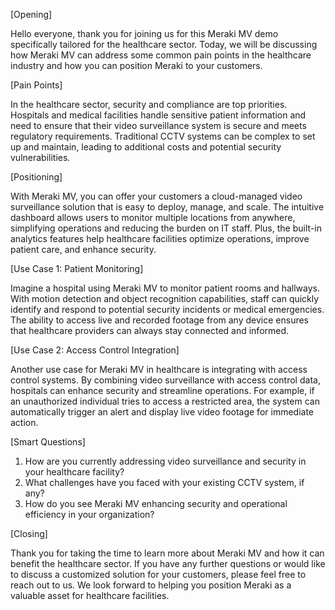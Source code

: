 [Opening]

Hello everyone, thank you for joining us for this Meraki MV demo specifically tailored for the healthcare sector. Today, we will be discussing how Meraki MV can address some common pain points in the healthcare industry and how you can position Meraki to your customers.

[Pain Points]

In the healthcare sector, security and compliance are top priorities. Hospitals and medical facilities handle sensitive patient information and need to ensure that their video surveillance system is secure and meets regulatory requirements. Traditional CCTV systems can be complex to set up and maintain, leading to additional costs and potential security vulnerabilities.

[Positioning]

With Meraki MV, you can offer your customers a cloud-managed video surveillance solution that is easy to deploy, manage, and scale. The intuitive dashboard allows users to monitor multiple locations from anywhere, simplifying operations and reducing the burden on IT staff. Plus, the built-in analytics features help healthcare facilities optimize operations, improve patient care, and enhance security.

[Use Case 1: Patient Monitoring]

Imagine a hospital using Meraki MV to monitor patient rooms and hallways. With motion detection and object recognition capabilities, staff can quickly identify and respond to potential security incidents or medical emergencies. The ability to access live and recorded footage from any device ensures that healthcare providers can always stay connected and informed.

[Use Case 2: Access Control Integration]

Another use case for Meraki MV in healthcare is integrating with access control systems. By combining video surveillance with access control data, hospitals can enhance security and streamline operations. For example, if an unauthorized individual tries to access a restricted area, the system can automatically trigger an alert and display live video footage for immediate action.

[Smart Questions]

1. How are you currently addressing video surveillance and security in your healthcare facility?
2. What challenges have you faced with your existing CCTV system, if any?
3. How do you see Meraki MV enhancing security and operational efficiency in your organization?

[Closing]

Thank you for taking the time to learn more about Meraki MV and how it can benefit the healthcare sector. If you have any further questions or would like to discuss a customized solution for your customers, please feel free to reach out to us. We look forward to helping you position Meraki as a valuable asset for healthcare facilities.